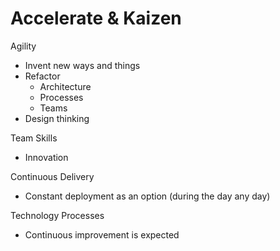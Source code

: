 # Accelerate & Kaizen

Agility&#x20;

* Invent new ways and things&#x20;
* Refactor &#x20;
  * Architecture &#x20;
  * Processes &#x20;
  * Teams &#x20;
* Design thinking&#x20;

&#x20;

Team Skills&#x20;

* Innovation&#x20;

&#x20;

Continuous Delivery&#x20;

* Constant deployment as an option (during the day any day)&#x20;

&#x20;

Technology Processes&#x20;

* Continuous improvement is expected&#x20;
